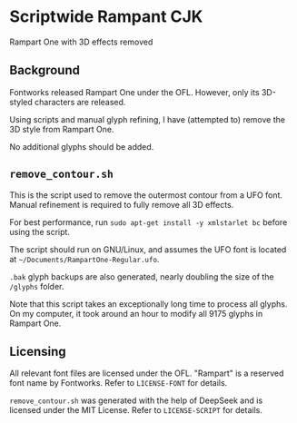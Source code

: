 # Scriptwide Rampant CJK
Rampart One with 3D effects removed

## Background
Fontworks released Rampart One under the OFL. However, only its 3D-styled characters are released.

Using scripts and manual glyph refining, I have (attempted to) remove the 3D style from Rampart One.

No additional glyphs should be added.

## `remove_contour.sh`
This is the script used to remove the outermost contour from a UFO font. Manual refinement is required to fully remove all 3D effects.

For best performance, run `sudo apt-get install -y xmlstarlet bc` before using the script.

The script should run on GNU/Linux, and assumes the UFO font is located at `~/Documents/RampartOne-Regular.ufo`.

`.bak` glyph backups are also generated, nearly doubling the size of the `/glyphs` folder.

Note that this script takes an exceptionally long time to process all glyphs. On my computer, it took around an hour to modify all 9175 glyphs in Rampart One.

## Licensing
All relevant font files are licensed under the OFL. "Rampart" is a reserved font name by Fontworks. Refer to `LICENSE-FONT` for details.

`remove_contour.sh` was generated with the help of DeepSeek and is licensed under the MIT License. Refer to `LICENSE-SCRIPT` for details.
